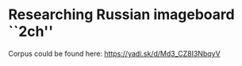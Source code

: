 # Researching Russian imageboard ``2ch''

Corpus could be found here: https://yadi.sk/d/Md3_CZ8I3NbqyV
